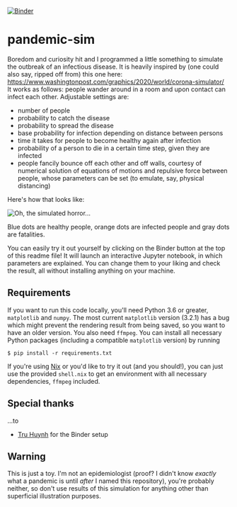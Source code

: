 [![Binder](https://mybinder.org/badge_logo.svg)](https://mybinder.org/v2/gh/simeoncarstens/pandemic-sim/master?filepath=simulation.ipynb)
# pandemic-sim
Boredom and curiosity hit and I programmed a little something to simulate the outbreak of an infectious disease. It is heavily inspired by (one could also say, ripped off from) this one here: https://www.washingtonpost.com/graphics/2020/world/corona-simulator/  
It works as follows: people wander around in a room and upon contact can infect each other. Adjustable settings are:

- number of people
- probability to catch the disease
- probability to spread the disease
- base probability for infection depending on distance between persons
- time it takes for people to become healthy again after infection
- probability of a person to die in a certain time step, given they are infected
- people fancily bounce off each other and off walls, courtesy of numerical solution of equations of motions and repulsive force between people, whose parameters can be set (to emulate, say, physical distancing)

Here's how that looks like:

![Oh, the simulated horror...](http://simeon-carstens.com/files/sim_example2.png)

Blue dots are healthy people, orange dots are infected people and gray dots are fatalities.

You can easily try it out yourself by clicking on the Binder button at the top of this readme file! It will launch an interactive Jupyter notebook, in which parameters are explained. You can change them to your liking and check the result, all without installing anything on your machine.

## Requirements
If you want to run this code locally, you'll need Python 3.6 or greater, `matplotlib` and `numpy`. The most current `matplotlib` version (3.2.1) has a bug which might prevent the rendering result from being saved, so you want to have an older version. You also need `ffmpeg`. You can install all necessary Python packages (including a compatible `matplotlib` version) by running
```
$ pip install -r requirements.txt
```
If you're using [Nix](https://nixos.org) or you'd like to try it out (and you should!), you can just use the provided `shell.nix` to get an environment with all necessary dependencies, `ffmpeg` included.

## Special thanks
...to

- [Tru Huynh](https://github.com/truatpasteurdotfr) for the Binder setup

## Warning
This is just a toy. I'm not an epidemiologist (proof? I didn't know _exactly_ what a pandemic is until _after_ I named this repository), you're probably neither, so don't use results of this simulation for anything other than superficial illustration purposes.

